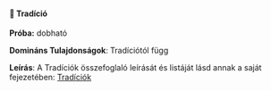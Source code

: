 #### 🔵 Tradíció

**Próba:** dobható

**Domináns Tulajdonságok**: Tradíciótól függ

**Leírás**: A Tradíciók összefoglaló leírását és listáját lásd annak a saját fejezetében: [Tradíciók](../050_tradiciok.md)
